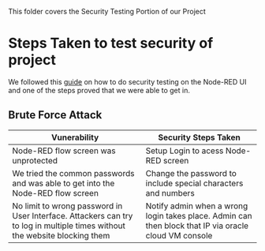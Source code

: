 This folder covers the Security Testing Portion of our Project

# Steps Taken to test security of project

We followed this [guide](https://www.cypressdatadefense.com/blog/how-to-do-security-testing-manually/) on how to do security testing on the Node-RED UI and one of the steps proved that we were able to get in.

## Brute Force Attack

| Vunerability | Security Steps Taken |  
| ----------- | ----------- |  
| Node-RED flow screen was unprotected |  Setup Login to acess Node-RED screen |
| We tried the common passwords and was able to get into the Node-RED flow screen | Change the password to include special characters and numbers |
| No limit to wrong password in User Interface. Attackers can try to log in multiple times without the website blocking them | Notify admin when a wrong login takes place. Admin can then block that IP via oracle cloud VM console |
